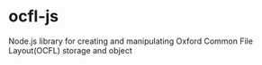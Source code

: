 # ocfl-js
Node.js library for creating and manipulating Oxford Common File Layout(OCFL) storage and object
